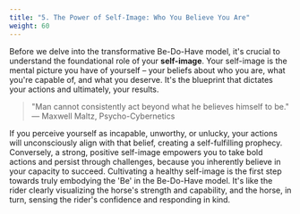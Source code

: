 ```yaml
---
title: "5. The Power of Self-Image: Who You Believe You Are"
weight: 60
---
```


Before we delve into the transformative Be-Do-Have model, it's crucial to understand the foundational role of your <strong>self-image</strong>. Your self-image is the mental picture you have of yourself – your beliefs about who you are, what you're capable of, and what you deserve. It's the blueprint that dictates your actions and ultimately, your results.

> "Man cannot consistently act beyond what he believes himself to be."<br>— Maxwell Maltz, Psycho-Cybernetics

If you perceive yourself as incapable, unworthy, or unlucky, your actions will unconsciously align with that belief, creating a self-fulfilling prophecy. Conversely, a strong, positive self-image empowers you to take bold actions and persist through challenges, because you inherently believe in your capacity to succeed. Cultivating a healthy self-image is the first step towards truly embodying the 'Be' in the Be-Do-Have model. It's like the rider clearly visualizing the horse's strength and capability, and the horse, in turn, sensing the rider's confidence and responding in kind.